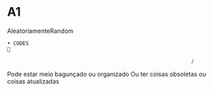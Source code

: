 # A1
AleatoriamenteRandom

    • CODES
    🤡

                                                                ♪

   Pode estar meio bagunçado ou organizado
   Ou ter coisas obsoletas ou coisas atualizadas 



